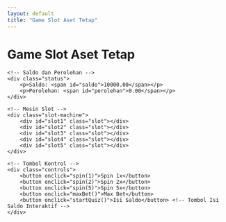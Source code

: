 ```yaml
---
layout: default
title: "Game Slot Aset Tetap"
---
```


<link rel="stylesheet" href="style.css">

<div class="container">
    <h1>Game Slot Aset Tetap</h1>
    
    <!-- Saldo dan Perolehan -->
    <div class="status">
        <p>Saldo: <span id="saldo">10000.00</span></p>
        <p>Perolehan: <span id="perolehan">0.00</span></p>
    </div>

    <!-- Mesin Slot -->
    <div class="slot-machine">
        <div id="slot1" class="slot"></div>
        <div id="slot2" class="slot"></div>
        <div id="slot3" class="slot"></div>
        <div id="slot4" class="slot"></div>
        <div id="slot5" class="slot"></div>
    </div>

    <!-- Tombol Kontrol -->
    <div class="controls">
        <button onclick="spin(1)">Spin 1x</button>
        <button onclick="spin(2)">Spin 2x</button>
        <button onclick="spin(5)">Spin 5x</button>
        <button onclick="maxBet()">Max Bet</button>
        <button onclick="startQuiz()">Isi Saldo</button> <!-- Tombol Isi Saldo Interaktif -->
    </div>
</div>

<script src="script.js"></script>

